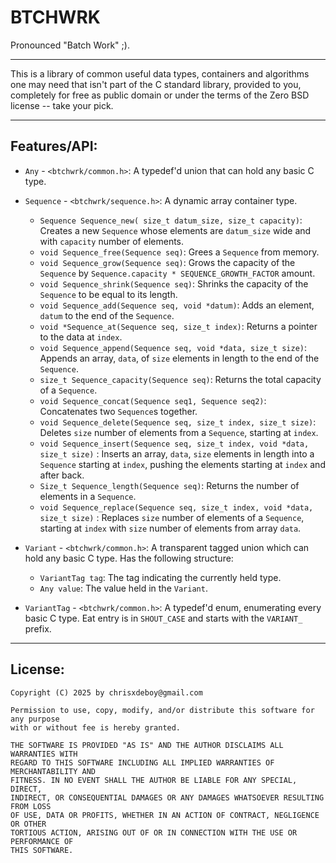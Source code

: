 # BTCHWRK

Pronounced "Batch Work" ;).

---

This is a library of common useful data types, containers and algorithms one may 
need that isn't part of the C standard library, provided to you, completely for
free as public domain or under the terms of the Zero BSD license -- take your 
pick.

---
## Features/API:

- `Any` - `<btchwrk/common.h>`: A typedef'd union that can hold any basic C type.

- `Sequence` - `<btchwrk/sequence.h>`: A dynamic array container type.
	- `Sequence Sequence_new( size_t datum_size, size_t capacity)`: Creates a new
	`Sequence` whose elements are `datum_size` wide and with `capacity` number
	of elements.
	- `void Sequence_free(Sequence seq)`: Grees a `Sequence` from memory.
	- `void Sequence_grow(Sequence seq)`: Grows the capacity of the `Sequence`
	by `Sequence.capacity * SEQUENCE_GROWTH_FACTOR` amount.
	- `void Sequence_shrink(Sequence seq)`: Shrinks the capacity of the 
	`Sequence` to be equal to its length.
	- `void Sequence_add(Sequence seq, void *datum)`: Adds an element, `datum`
	to the end of the `Sequence`.
	- `void *Sequence_at(Sequence seq, size_t index)`: Returns a pointer to the
	data at `index`.
	- `void Sequence_append(Sequence seq, void *data, size_t size)`: Appends an
	array, `data`, of `size` elements in length to the end of the `Sequence`.
	- `size_t Sequence_capacity(Sequence seq)`: Returns the total capacity of a
	`Sequence`.
	- `void Sequence_concat(Sequence seq1, Sequence seq2)`: Concatenates two
	`Sequence`s together.
	- `void Sequence_delete(Sequence seq, size_t index, size_t size)`: Deletes
	`size` number of elements from a `Sequence`, starting at `index`.
	- `void Sequence_insert(Sequence seq, size_t index, void *data, size_t size)`
	: Inserts an array, `data`, `size` elements in length into a `Sequence`
	starting at `index`, pushing the elements starting at `index` and after back.
	- `Size_t Sequence_length(Sequence seq)`: Returns the number of elements in
	a `Sequence`.
	- `void Sequence_replace(Sequence seq, size_t index, void *data, size_t size)`
	: Replaces `size` number of elements of a `Sequence`, starting at `index`
	with `size` number of elements from array `data`. 

- `Variant` - `<btchwrk/common.h>`: A transparent tagged union which can hold 
any basic C type. Has the following structure:
	- `VariantTag tag`: The tag indicating the currently held type.
	- `Any value`: The value held in the `Variant`.

- `VariantTag` - `<btchwrk/common.h>`: A typedef'd enum, enumerating every basic
C type. Eat entry is in `SHOUT_CASE` and starts with the `VARIANT_` prefix.

---

## License:

```
Copyright (C) 2025 by chrisxdeboy@gmail.com

Permission to use, copy, modify, and/or distribute this software for any purpose 
with or without fee is hereby granted.

THE SOFTWARE IS PROVIDED "AS IS" AND THE AUTHOR DISCLAIMS ALL WARRANTIES WITH 
REGARD TO THIS SOFTWARE INCLUDING ALL IMPLIED WARRANTIES OF MERCHANTABILITY AND 
FITNESS. IN NO EVENT SHALL THE AUTHOR BE LIABLE FOR ANY SPECIAL, DIRECT, 
INDIRECT, OR CONSEQUENTIAL DAMAGES OR ANY DAMAGES WHATSOEVER RESULTING FROM LOSS 
OF USE, DATA OR PROFITS, WHETHER IN AN ACTION OF CONTRACT, NEGLIGENCE OR OTHER 
TORTIOUS ACTION, ARISING OUT OF OR IN CONNECTION WITH THE USE OR PERFORMANCE OF 
THIS SOFTWARE.
```
